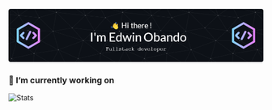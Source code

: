 ![Header](./images/github-header-image.png)

### 🔭 I’m currently working on
<!--![Stats](./images/stat.svg)-->
![Stats](https://wakatime.com/share/@Mecrano/495b0d77-e826-46d1-a353-0a36326c8f4f.svg)

<!--
**Mecrano/Mecrano** is a ✨ _special_ ✨ repository because its `README.md` (this file) appears on your GitHub profile.

Here are some ideas to get you started:

- 🌱 I’m currently learning ...
- 👯 I’m looking to collaborate on ...
- 🤔 I’m looking for help with ...
- 💬 Ask me about ...
- 📫 How to reach me: ...
- 😄 Pronouns: ...
- ⚡ Fun fact: ...
-->
